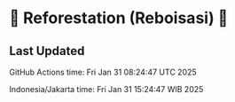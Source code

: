 
# 🌳 Reforestation (Reboisasi) 🌲

## Last Updated

GitHub Actions time: Fri Jan 31 08:24:47 UTC 2025

Indonesia/Jakarta time: Fri Jan 31 15:24:47 WIB 2025
